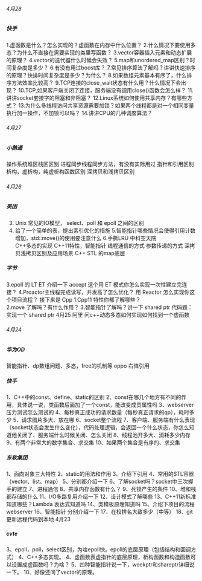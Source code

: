 ###### 4月28
##### 快手
1.虚函数是什么？怎么实现的？虚函数在内存中什么位置？ 
2.什么情况下要使用多态？为什么不直接在需要实现的类里写函数？ 
3.vector容器插入元素和动态扩展的原理？ 
4.vector的迭代器什么时候会失效？ 
5.map和unordered_map区别？时间复杂度是多少？ 
6.有没有用过boost库？ 
7.常见排序算法了解吗？讲讲快速排序的原理？快排时间复杂度是多少？为什么？ 
8.如果数组元素基本有序了，什么排序方法效率比较高？ 
9.TCP连接的close_wait状态有什么用？什么情况下会出现？ 
10.TCP,如果客户端关闭了连接，服务端没有调用close()函数会怎么样？ 
11.讲讲socket套接字的阻塞和非阻塞？ 
12.Linux系统如何使用共享内存？有哪些方式？ 
13.为什么多线程访问共享资源需要加锁？如果两个线程都是对一个相同变量执行加一操作，不加锁可以吗？ 
14.讲讲CPU的几种调度算法？ 

###### 4月27
##### 小鹅通
操作系统堆区栈区区别 
进程同步线程同步方法，有没有实际用过 
指针和引用区别 
析构，虚析构，纯虚析构函数区别 
深拷贝和浅拷贝区别 

###### 4月26
##### 美团
3.  Unix 常见的IO模型， select、poll 和 epoll 之间的区别 
4. 给了一个简单的表，提出索引优化的措施 
5.智能指针哪些情况会使得引用计数增加，std::move()的使用要注意什么 
6.手撕LRU 
中科空天院  
C++多态的实现 
C++11特性，智能指针 
线程通信的方式 
参数传递的方式 
深拷贝浅拷贝区别及应用场景 
C++ STL 的map底层 
##### 字节
3.epoll 的 LT ET 介绍一下 
accept 这个用 ET 模式你怎么实现一次性建立完连接？ 
4.Proactor主线程完成读写，并发高了怎么优化？ 
用 Reactor 怎么实现你这个项目流程？ 
接下来是 Cpp 
1.Cpp11 特性你都了解哪些？  
2.move 了解吗？有什么作用？ 
3.智能指针了解吗？讲一下 shared ptr 
代码题：实现一个 shared ptr 
4月25 
阿里 
问c++动态多态如何实现如何找到一个虚函数 


###### 4月24
##### 华为OD
智能指针、dp数组问题、多态，free的机制等 
oppo 
右值引用 
##### 快手
1、C++中的const、define、static的区别 
2、const在哪几个地方有不同的作用，具体说一说，类函数后面加了一个const，能改变成员属性吗 
3、webserver压力测试怎么测试的 
4、每秒真正成功的请求数量（每秒真正请求的qp），耗时多少 
5、请求图片多大、放在哪 
6、socket整个流程 
7、客户端、服务端有什么表现（socket状态会发生什么变化），代码处理逻辑，会返回一个什么状态，你怎么知道他关闭了、服务端什么时候关闭、怎么关闭 
8、线程池开多大、消耗多少内存 
9、有两个非常大的数字集合、求交集 
10、如果两个集合是有序的、求交集 
##### 东软集团
1、面向对象三大特性 
2、static的用法和作用 
3、介绍下引用 
4、常用的STL容器（vector、list、map） 
5、分别都介绍一下 
6、了解socket吗？socket中三次握手的建立 
7、进程通信 
8、共享内存函数有什么？
9、死锁产生的条件 
10、堆和栈都存储的什么 
11、I/O多路复用介绍一下 
12、设计模式了解哪些 
13、C++11新标准知道哪些？Lambda 表达式知道吗 
14、类模板原理知道吗 
15、介绍下项目的流程 webserver 
16、智能指针 分别介绍一下 
17、在校排名大致多少（中等） 
18、git更新远程代码到本地 
4月23
##### cvte
3、epoll，poll，select区别，为啥epoll快。epoll的底层原理（包括结构和回调方式） 
4、C++多态实现。 
4、虚函数表虚指针的底层原理，析构函数和构造函数可以设置成虚函数吗？为啥？ 
5、四种智能指针说一下，weekptr和shareptr详细说一下。 
10、好像还问了vector的原理。 
